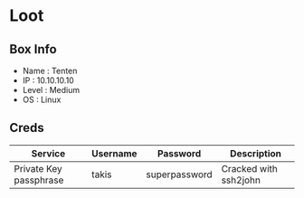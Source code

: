 # Loot

## Box Info
- Name : Tenten
- IP : 10.10.10.10
- Level : Medium
-  OS : Linux

## Creds

| Service | Username | Password | Description |
| --- | --- | --- | ---| 
| Private Key passphrase | takis | superpassword | Cracked with ssh2john |